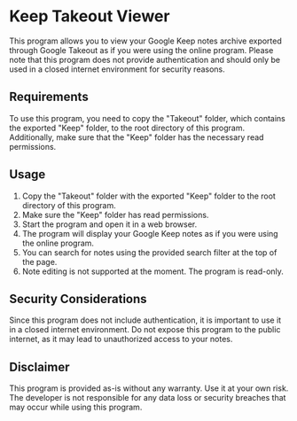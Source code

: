 
# Keep Takeout Viewer

This program allows you to view your Google Keep notes archive exported through Google Takeout as if you were using the online program. Please note that this program does not provide authentication and should only be used in a closed internet environment for security reasons.

## Requirements

To use this program, you need to copy the "Takeout" folder, which contains the exported "Keep" folder, to the root directory of this program. Additionally, make sure that the "Keep" folder has the necessary read permissions.

## Usage

1. Copy the "Takeout" folder with the exported "Keep" folder to the root directory of this program.
2. Make sure the "Keep" folder has read permissions.
3. Start the program and open it in a web browser.
4. The program will display your Google Keep notes as if you were using the online program.
5. You can search for notes using the provided search filter at the top of the page.
6. Note editing is not supported at the moment. The program is read-only.

## Security Considerations

Since this program does not include authentication, it is important to use it in a closed internet environment. Do not expose this program to the public internet, as it may lead to unauthorized access to your notes.

## Disclaimer

This program is provided as-is without any warranty. Use it at your own risk. The developer is not responsible for any data loss or security breaches that may occur while using this program.



